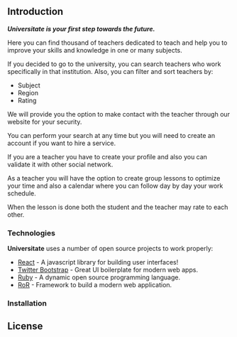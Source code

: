 ## Introduction
*__Universitate is your first step towards the future.__*

Here you can find thousand of teachers dedicated to teach and help you to improve your skills and knowledge in one or many subjects.

If you decided to go to the university, you can search teachers who work specifically in that institution. Also, you can filter and sort teachers by:

  - Subject
  - Region
  - Rating

We will provide you the option to make contact with the teacher through our website for your security.

You can perform your search at any time but you will need to create an account if you want to hire a service.

If you are a teacher you have to create your profile and also you can validate it with other social network.

As a teacher you will have the option to create group lessons to optimize your time and also a calendar where you can follow day by day your work schedule.

When the lesson is done both the student and the teacher may rate to each other.






### Technologies

__Universitate__ uses a number of open source projects to work properly:

* [React] - A javascript library for building user interfaces!
* [Twitter Bootstrap] - Great UI boilerplate for modern web apps.
* [Ruby] - A dynamic open source programming language.
* [RoR] - Framework to build a modern web application.

### Installation

License
----

   [Twitter Bootstrap]: <http://twitter.github.com/bootstrap/>
   [React]: <https://facebook.github.io/react/>
   [Ruby]: <https://www.ruby-lang.org/en/>
   [RoR]: <http://rubyonrails.org/>

